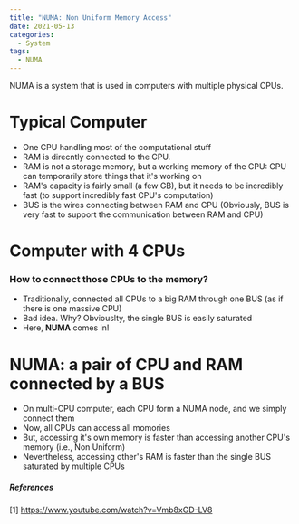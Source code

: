 ```yaml
---
title: "NUMA: Non Uniform Memory Access"
date: 2021-05-13
categories:
  - System
tags:
  - NUMA
---
```


NUMA is a system that is used in computers with multiple physical CPUs.

# Typical Computer
- One CPU handling most of the computational stuff
- RAM is direcntly connected to the CPU. 
- RAM is not a storage memory, but a working memory of the CPU: CPU can temporarily store things that it's working on 
- RAM's capacity is fairly small (a few GB), but it needs to be incredibly fast (to support incredibly fast CPU's computation)
- BUS is the wires connecting between RAM and CPU (Obviously, BUS is very fast to support the communication between RAM and CPU)

# Computer with 4 CPUs
### How to connect those CPUs to the memory?
- Traditionally, connected all CPUs to a big RAM through one BUS (as if there is one massive CPU)
- Bad idea. Why? Obviouslty, the single BUS is easily saturated
- Here, **NUMA** comes in!

# NUMA: a pair of CPU and RAM connected by a BUS
- On multi-CPU computer, each CPU form a NUMA node, and we simply connect them
- Now, all CPUs can access all momories
- But, accessing it's own memory is faster than accessing another CPU's memory (i.e., Non Uniform)
- Nevertheless, accessing other's RAM is faster than the single BUS saturated by multiple CPUs


##### References
[1] https://www.youtube.com/watch?v=Vmb8xGD-LV8
